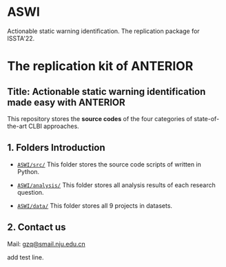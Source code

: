 # ASWI
Actionable static warning identification. The replication package for ISSTA'22.

# The replication kit of ANTERIOR

##  Title: Actionable static warning identification made easy with ANTERIOR

This repository stores the **source codes** of the four categories of state-of-the-art CLBI approaches.

## 1. Folders Introduction

- [`ASWI/src/`](https://github.com/Naplues/ASWI/tree/master/src) This folder stores the source code scripts of written in Python.

- [`ASWI/analysis/`](https://github.com/Naplues/ASWI/tree/master/result) This folder stores all analysis results of each research question.

- [`ASWI/data/`](https://github.com/Naplues/ASWI/tree/master/Dataset) This folder stores all 9 projects in datasets.

## 2. Contact us
Mail: gzq@smail.nju.edu.cn

add test line.
